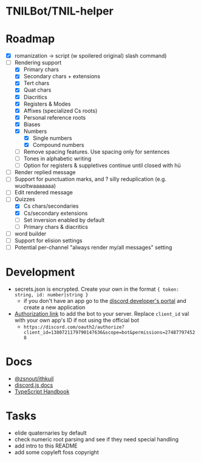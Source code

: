 # TNILBot/TNIL-helper

# Roadmap

- [x] romanization -> script (w spoilered original) slash command)
- [ ] Rendering support
    - [x] Primary chars
    - [x] Secondary chars + extensions
    - [x] Tert chars
    - [x] Quat chars
    - [x] Diacritics
    - [x] Registers & Modes
    - [x] Affixes (specialized Cs roots)
    - [x] Personal reference roots
    - [x] Biases
    - [x] Numbers
        - [x] Single numbers
        - [x] Compound numbers
    - [ ] Remove spacing features. Use spacing only for sentences
    - [ ] Tones in alphabetic writing
    - [ ] Option for registers & suppletives continue until closed with hü
- [ ] Render replied message
- [ ] Support for punctuation marks, and ? silly reduplication (e.g. wuoltwaaaaaaa)
- [ ] Edit rendered message
- [ ] Quizzes
    - [x] Cs chars/secondaries
    - [x] Cs/secondary extensions
    - [ ] Set inversion enabled by default
    - [ ] Primary chars & diacritics
- [ ] word builder
- [ ] Support for elision settings
- [ ] Potential per-channel "always render my/all messages" setting

# Development

- secrets.json is encrypted. Create your own in the format `{ token: string, id: number|string }`
    - if you don't have an app go to the [discord developer's portal](https://discord.com/developers/applications/) and create a new application
- [Authorization link](https://discord.com/oauth2/authorize?client_id=1380721179790147636&scope=bot&permissions=274877974528) to add the bot to your server. Replace `client_id` val with your own app's ID if not using the official bot
    - `https://discord.com/oauth2/authorize?client_id=1380721179790147636&scope=bot&permissions=274877974528`

# Docs

- [@zsnout/ithkuil](https://github.com/zsakowitz/ithkuil)
- [discord.js docs](https://discord.js.org/docs/packages/discord.js/14.19.3)
- [TypeScript Handbook](https://www.typescriptlang.org/docs/handbook/intro.html)

# Tasks
- elide quaternaries by default
- check numeric root parsing and see if they need special handling
- add intro to this README
- add some copyleft foss copyright
